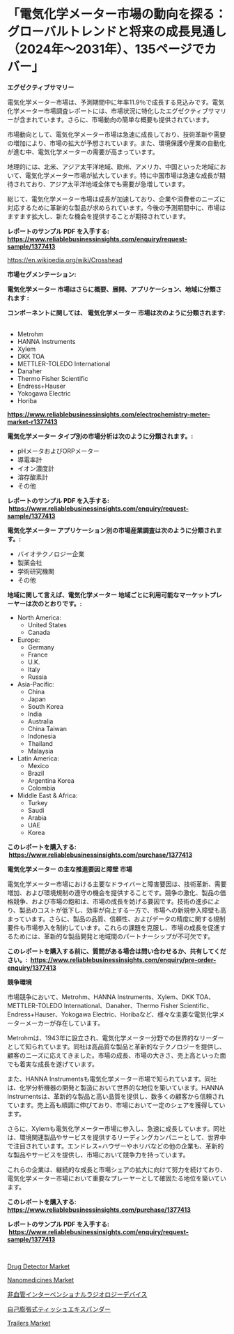 <p><h1>「電気化学メーター市場の動向を探る：グローバルトレンドと将来の成長見通し（2024年〜2031年）、135ページでカバー」</h1></p><p><strong>エグゼクティブサマリー</strong></p>
<p><p>電気化学メーター市場は、予測期間中に年率11.9％で成長する見込みです。電気化学メーター市場調査レポートには、市場状況に特化したエグゼクティブサマリーが含まれています。さらに、市場動向の簡単な概要も提供されています。</p><p>市場動向として、電気化学メーター市場は急速に成長しており、技術革新や需要の増加により、市場の拡大が予想されています。また、環境保護や産業の自動化が進む中、電気化学メーターの需要が高まっています。</p><p>地理的には、北米、アジア太平洋地域、欧州、アメリカ、中国といった地域において、電気化学メーター市場が拡大しています。特に中国市場は急速な成長が期待されており、アジア太平洋地域全体でも需要が急増しています。</p><p>総じて、電気化学メーター市場は成長が加速しており、企業や消費者のニーズに対応するために革新的な製品が求められています。今後の予測期間中に、市場はますます拡大し、新たな機会を提供することが期待されています。</p></p>
<p><strong>レポートのサンプル PDF を入手する: <a href="https://www.reliablebusinessinsights.com/enquiry/request-sample/1377413">https://www.reliablebusinessinsights.com/enquiry/request-sample/1377413</a></strong></p>
<p><a href="https://en.wikipedia.org/wiki/Crosshead">https://en.wikipedia.org/wiki/Crosshead</a></p>
<p><strong>市場セグメンテーション:</strong></p>
<p><strong> 電気化学メーター 市場はさらに概要、展開、アプリケーション、地域に分類されます :</strong></p>
<p><strong>コンポーネントに関しては、 電気化学メーター 市場は次のように分類されます: &nbsp;</strong></p>
<p><ul><li>Metrohm</li><li>HANNA Instruments</li><li>Xylem</li><li>DKK TOA</li><li>METTLER-TOLEDO International</li><li>Danaher</li><li>Thermo Fisher Scientific</li><li>Endress+Hauser</li><li>Yokogawa Electric</li><li>Horiba</li></ul></p>
<p><strong><a href="https://www.reliablebusinessinsights.com/electrochemistry-meter-market-r1377413">https://www.reliablebusinessinsights.com/electrochemistry-meter-market-r1377413</a></strong></p>
<p><strong> 電気化学メーター タイプ別の市場分析は次のように分類されます。:</strong></p>
<p><ul><li>pHメータおよびORPメーター</li><li>導電率計</li><li>イオン濃度計</li><li>溶存酸素計</li><li>その他</li></ul></p>
<p><strong>レポートのサンプル PDF を入手する: &nbsp;<a href="https://www.reliablebusinessinsights.com/enquiry/request-sample/1377413">https://www.reliablebusinessinsights.com/enquiry/request-sample/1377413</a></strong></p>
<p><strong> 電気化学メーター アプリケーション別の市場産業調査は次のように分類されます。:</strong></p>
<p><ul><li>バイオテクノロジー企業</li><li>製薬会社</li><li>学術研究機関</li><li>その他</li></ul></p>
<p><strong>地域に関して言えば、電気化学メーター 地域ごとに利用可能なマーケットプレーヤーは次のとおりです。:</strong></p>
<p><ul>
    <li>
        North America:
        <ul>
            <li>United States</li>
            <li>Canada</li>
        </ul>
    </li>
    <li>
        Europe:
        <ul>
            <li>Germany</li>
            <li>France</li>
            <li>U.K.</li>
            <li>Italy</li>
            <li>Russia</li>
        </ul>
    </li>
    <li>
        Asia-Pacific:
        <ul>
            <li>China</li>
            <li>Japan</li>
            <li>South Korea</li>
            <li>India</li>
            <li>Australia</li>
            <li>China Taiwan</li>
            <li>Indonesia</li>
            <li>Thailand</li>
            <li>Malaysia</li>
        </ul>
    </li>
    <li>
        Latin America:
        <ul>
            <li>Mexico</li>
            <li>Brazil</li>
            <li>Argentina Korea</li>
            <li>Colombia</li>
        </ul>
    </li>
    <li>
        Middle East & Africa:
        <ul>
            <li>Turkey</li>
            <li>Saudi</li>
            <li>Arabia</li>
            <li>UAE</li>
            <li>Korea</li>
        </ul>
    </li>
    </ul></p>
<p><strong>このレポートを購入する: &nbsp;<a href="https://www.reliablebusinessinsights.com/purchase/1377413">https://www.reliablebusinessinsights.com/purchase/1377413</a></strong></p>
<p><strong>電気化学メーター の主な推進要因と障壁 市場</strong></p>
<p><p>電気化学メーター市場における主要なドライバーと障害要因は、技術革新、需要増加、および環境規制の遵守の機会を提供することです。競争の激化、製品の価格競争、および市場の飽和は、市場の成長を妨げる要因です。技術の進歩により、製品のコストが低下し、効率が向上する一方で、市場への新規参入障壁も高まっています。さらに、製品の品質、信頼性、およびデータの精度に関する規制要件も市場参入を制約しています。これらの課題を克服し、市場の成長を促進するためには、革新的な製品開発と地域間のパートナーシップが不可欠です。</p></p>
<p><strong>このレポートを購入する前に、質問がある場合は問い合わせるか、共有してください。:&nbsp; <a href="https://www.reliablebusinessinsights.com/enquiry/pre-order-enquiry/1377413">https://www.reliablebusinessinsights.com/enquiry/pre-order-enquiry/1377413</a></strong></p>
<p><strong>競争環境</strong></p>
<p><p>市場競争において、Metrohm、HANNA Instruments、Xylem、DKK TOA、METTLER-TOLEDO International、Danaher、Thermo Fisher Scientific、Endress+Hauser、Yokogawa Electric、Horibaなど、様々な主要な電気化学メーターメーカーが存在しています。</p><p>Metrohmは、1943年に設立され、電気化学メーター分野での世界的なリーダーとして知られています。同社は高品質な製品と革新的なテクノロジーを提供し、顧客のニーズに応えてきました。市場の成長、市場の大きさ、売上高といった面でも着実な成長を遂げています。</p><p>また、HANNA Instrumentsも電気化学メーター市場で知られています。同社は、化学分析機器の開発と製造において世界的な地位を築いています。HANNA Instrumentsは、革新的な製品と高い品質を提供し、数多くの顧客から信頼されています。売上高も順調に伸びており、市場において一定のシェアを獲得しています。</p><p>さらに、Xylemも電気化学メーター市場に参入し、急速に成長しています。同社は、環境関連製品やサービスを提供するリーディングカンパニーとして、世界中で注目されています。エンドレス+ハウザーやホリバなどの他の企業も、革新的な製品やサービスを提供し、市場において競争力を持っています。</p><p>これらの企業は、継続的な成長と市場シェアの拡大に向けて努力を続けており、電気化学メーター市場において重要なプレーヤーとして確固たる地位を築いています。</p></p>
<p><strong>このレポートを購入する: &nbsp; <a href="https://www.reliablebusinessinsights.com/purchase/1377413">https://www.reliablebusinessinsights.com/purchase/1377413</a></strong></p>
<p><strong>レポートのサンプル PDF を入手する: &nbsp;<a href="https://www.reliablebusinessinsights.com/enquiry/request-sample/1377413">https://www.reliablebusinessinsights.com/enquiry/request-sample/1377413</a></strong><strong></strong></p>
<p>&nbsp;</p>
<p><p><a href="https://issuu.com/reportprime-2/docs/drug-detector-market-size-2030.pptx">Drug Detector Market</a></p><p><a href="https://github.com/fkhcgcyl33/Market-Research-Report-List-1/blob/main/nanomedicines-market.md">Nanomedicines Market</a></p><p><a href="https://github.com/roulaayoub-saad/Market-Research-Report-List-2/blob/main/2587683171712.md">非血管インターベンショナルラジオロジーデバイス</a></p><p><a href="https://github.com/zjkmgcs938405/Market-Research-Report-List-3/blob/main/5121408171711.md">自己膨張式ティッシュエキスパンダー</a></p><p><a href="https://www.linkedin.com/pulse/trailers-market-research-report-includes-analysis-size-share-invff">Trailers Market</a></p></p>